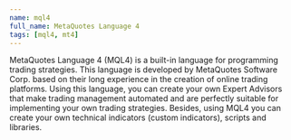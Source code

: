```yaml
---
name: mql4
full_name: MetaQuotes Language 4
tags: [mql4, mt4]
---
```

MetaQuotes Language 4 (MQL4) is a built-in language for programming trading strategies. This language is developed by MetaQuotes Software Corp. based on their long experience in the creation of online trading platforms. Using this language, you can create your own Expert Advisors that make trading management automated and are perfectly suitable for implementing your own trading strategies. Besides, using MQL4 you can create your own technical indicators (custom indicators), scripts and libraries.
